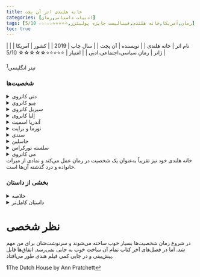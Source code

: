 ```yaml
---
title: خانه هلندی اثر آن پچت
categories: [ادبیات داستانی,رمان]
tags: [رمان,آمریکا,خانه هلندی,فینالیست جایزه پولیتزر,⭐⭐⭐⭐⭐☆☆☆☆☆ 5/10]
toc: true
---
```


| نام اثر | خانه هلندی |
| نویسنده | آن پچت |
| سال چاپ | 2019  |
| کشور | آمریکا  |
| ژانر | رمان سیاسی،اجتماعی،ادبی  |
| امتیاز | ⭐⭐⭐⭐⭐☆☆☆☆☆ 5/10  |

تیتر انگلیسی<sup id="a1">[1](#f1)</sup>

### شخصیت‌ها
<details>
  <summary>دنی کانروی</summary>
راوی داستان و یکی از شخصیت‌های اصلی. او به زندگی‌اش و اهمیت خانه هلندی که در آن بزرگ شده است، می‌پردازد
</details>
<details>
  <summary>مِیو کانروی</summary>
خواهر بزرگتر دنی. او به شدت محافظ دنی است و پس از ترک مادرشان، نقش مادر را برای او ایفا می‌کند.
</details>
<details>
  <summary>سیریل کانروی</summary>
پدر دنی و میو، یک سرمایه‌دار موفق در زمینه املاک که خانه هلندی را به عنوان نمادی از ثروتش خریداری می‌کند.
</details>
<details>
  <summary>اِلنا کانروی</summary>
مادر دنی و میو که خانواده را ترک می‌کند تا زندگی‌ای مملو از خیریه و از خودگذشتگی دنبال کند، و این عمل تأثیر عمیقی بر فرزندانش می‌گذارد.
</details>
<details>
  <summary>آندریا اسمیت</summary>
آندریا اسمیت – همسر دوم سیریل که به خانه هلندی نقل مکان می‌کند و باعث تنش در خانواده می‌شود. او به عنوان شخصیتی خودخواه و مادی‌گرا به تصویر کشیده شده است.
</details>
<details>
  <summary>نورما و برایت</summary>
دختران آندریا از ازدواج قبلی‌اش که همراه با دنی و میو پس از ازدواج مجدد پدرشان در خانه هلندی زندگی می‌کنند.
</details>
<details>
  <summary>سندی</summary>
خدمتکار قدیمی خانواده کانروی. او حتی پس از این‌که میو و دنی از خانه هلندی بیرون می‌روند، به کار برای خانواده ادامه می‌دهد.
</details>
<details>
  <summary>جاسلین</summary>
آشپز در خانه هلندی که همچون سندی به میو و دنی وفادار است.
</details>
<details>
  <summary>سلسته نورکراس</summary>
همسر دنی که رابطه‌اش با او به دلیل دلبستگی طولانی‌مدت دنی به خانه هلندی و پیوند عمیقش با میو پیچیده است.
</details>
<details>
  <summary>می کانروی</summary>
دختر دنی و سلسته. زندگی او تحت تأثیر میراث خانه هلندی و تاریخ خانوادگی‌شان شکل می‌گیرد.
</details>
خانه هلندی خود نیز تقریباً به‌عنوان یک شخصیت در رمان عمل می‌کند و نمادی از میراث خانواده و درد گذشته آن‌ها است.

### بخشی از داستان

<details>
  <summary>خلاصه</summary>

خانه هلندی عمارتی‌ست واقع در پارک الکینز، پنسیلوانیا در حومهٔ فیلادلفیا. خانواده فن هوبیک، زن و شوهری با اصالت هلندی که ثروت خود را در صنعت دخانیات به دست آورده بودند، این خانه را در سال ۱۹۲۲ ساختند. ملّاکی خود ساخته و موفق به نام سیریل کانروی در سال ۱۹۴۶ این عمارت را خرید تا همسرش النا را غافلگیر کند. فرزندان آنها، دنی و مِیو در خانه هلندی بزرگ شدند. النا خانه هلندی را دوست ندارد و وقتی دنی ۳ ساله و مِیو ۱۰ ساله است، خانواده‌اش را رها می‌کند تا به فقرای هند کمک کند. پس از فوت سیریل، نامادری بچه‌ها، آندره، دنی و میو را از خانه بیرون می‌کند. این خواهر و برادر که دیگر کسی را ندارند باید به یکدیگر تکیه کنند. میو با تتمه ارثیه‌شان دنی را به مدرسه شبانه‌روزی چوت رزمری هال، دانشگاه کلمبیا و دانشکده پزشکی می‌فرستد. دنی، با این که علاقه‌ای به طبابت ندارد، برای جلب رضایت میو دانشکده پزشکی را تمام می‌کند. راوی این رمان دنی کانروی در بزرگسالی‌ست.
</details>

<details>
  <summary>داستان کامل‌تر</summary>
دنی کانروی در یک عمارت بزرگ و پر زرق و برق به نام "خانه هلندی" در الکینز پارک، پنسیلوانیا بزرگ می‌شود. او تحت سرپرستی پدرش که سرمایه‌گذار املاک است و خواهر بزرگترش میو زندگی می‌کند؛ مادرشان سال‌ها پیش خانواده را ترک کرده بود.

پدر دنی، سیریل، مردی است که از نظر عاطفی فاصله‌دار است اما فرزندانش را به خوبی با کارش که شامل سرمایه‌گذاری در املاک و مدیریت مستغلات می‌شود، آشنا می‌کند. سیریل به زودی آنها را با زنی جوان‌تر به نام آندریا، که خود دو دختر به نام‌های نورما و برایت دارد، آشنا می‌کند. با وجود اینکه دنی و میو از آندریا خوششان نمی‌آید، اما سیریل با او ازدواج می‌کند زیرا آنها به خاطر علاقه‌شان به خانه هلندی با یکدیگر پیوند برقرار کرده بودند.

با این حال، ازدواج سیریل و آندریا موفقیت‌آمیز نیست و آندریا فاصله‌ای میان خود و فرزندان کانروی حفظ می‌کند. وقتی دنی ۱۵ ساله و میو ۲۲ ساله است، پدرشان ناگهان بر اثر حمله قلبی در محل کار فوت می‌کند. کارکنانش ابتدا با میو تماس می‌گیرند و سپس او دنی را خبر می‌کند، اما هیچ‌کس به آندریا خبر نمی‌دهد تا بعداً. دو هفته بعد، آندریا، پس از اطمینان از اینکه تمام اموال شوهرش به او منتقل شده است، دنی را از خانه بیرون می‌کند و خدمتکار و آشپز که نقش مادری جایگزین برای فرزندان کانروی داشتند را اخراج می‌کند. میو که از این موضوع خشمگین است، متوجه می‌شود که تنها چیزی که او ممکن است به آن دسترسی داشته باشد، صندوقی برای تحصیل است که به نام‌های دنی، نورما و برایت ایجاد شده است. میو تصمیم می‌گیرد دنی را به گران‌ترین مدارس بفرستد تا این صندوق را تخلیه کند و دنی را به مدارس چوئت رزمری هال، دانشگاه کلمبیا و مدرسه پزشکی کلمبیا می‌فرستد.

در حین تحصیل در مدرسه پزشکی، دنی با سلست آشنا می‌شود؛ زنی باهوش که خود می‌توانست پزشک شود اما به دلیل شرایط زمانی، تصمیم می‌گیرد همسر یک پزشک شود. دنی زمانی شوکه می‌شود که سلست در سال اول تحصیل پیشنهاد ازدواج می‌دهد، اما او تصمیم می‌گیرد این کار را نکند، تصمیمی که سلست آن را به گردن میو می‌اندازد. دنی تحصیلات پزشکی خود را به پایان می‌رساند، در حالی که رویای مالکیت یک امپراتوری املاک را در سر دارد. درست قبل از اینکه بخواهد تصمیمات فارغ‌التحصیلی خود را بگیرد، دو پارکینگ را خریداری و سپس بلافاصله به فروش می‌رساند و از این طریق پول به‌دست می‌آورد. او از این پول برای شروع یک حرفه موفق در زمینه املاک استفاده می‌کند. سپس با سلست ازدواج می‌کند. آنها دو فرزند دارند: دختری به نام می و پسری به نام کوین. با وجود موفقیت مالی دنی، سلست به تدریج از اینکه دنی هرگز از مدرک پزشکی خود استفاده نکرده است ناراحت می‌شود و تقصیر مشکلات ازدواجشان را بر گردن میو می‌اندازد.

سال‌ها دنی و میو عادت می‌کنند که به خانه هلندی بروند و بیرون آن بنشینند و خاطرات کودکی‌شان را مرور کنند. وقتی هر دو در دهه ۴۰ زندگی‌شان هستند، سرانجام آندریا را بیرون از خانه می‌بینند و متوجه می‌شوند که درگیر گذشته شده‌اند و تصمیم می‌گیرند دیگر به خانه هلندی نیایند. چند سال بعد، میو دچار حمله قلبی می‌شود و به تعجب دنی و میو، مادرشان النا بازمی‌گردد تا از میو پرستاری کند. دنی هنوز از مادرش، که هیچ خاطره‌ای از او ندارد، خشمگین است، اما میو با حضور او جان تازه‌ای می‌گیرد. آنها می‌فهمند که النا خانه هلندی را به این دلیل ترک کرده است که از زندگی در این ثروت احساس ناراحتی می‌کرده و سال‌های بعد از ترک خانواده را به خدمت به فقرا سپری کرده است. به مدت یک سال، میو و مادرشان در هماهنگی زندگی می‌کنند. یک روز که دنی به ملاقات آنها می‌آید، مادرشان به طور ناگهانی پیشنهاد می‌کند که به خانه هلندی بروند، اگرچه دنی و میو مخالف این کار هستند.

در خانه هلندی، آنها بلافاصله آندریا را می‌بینند که دنی را با پدرش اشتباه می‌گیرد. آنها می‌فهمند که آندریا از زوال عقل رنج می‌برد. مادرشان تصمیم می‌گیرد در خانه بماند و از آندریا پرستاری کند، که این موضوع باعث وحشت میو می‌شود. چند ماه بعد، میو به طور ناگهانی می‌میرد. النا همچنان از آندریا پرستاری می‌کند و دنی تا حدی او را مقصر مرگ خواهرش می‌داند.

پس از مرگ میو، دنی و سلست سرانجام طلاق می‌گیرند و او وقت بیشتری را در خانه هلندی می‌گذراند. او می‌فهمد که خواهر ناتنی‌اش، نورما، مجبور شده است پزشک شود تا با دنی رقابت کند و خواهر ناتنی کوچکترش، برایت، پس از اتفاقاتی که برای فرزندان کانروی افتاد، از مادرش جدا شده است. کارکنان سابق خانه بازمی‌گردند تا در خانه هلندی کار کنند و دنی فرزندانش را برای بازدید به آنجا می‌آورد؛ جایی که دختر بزرگترش، می، عاشق خانه می‌شود.

سرانجام آندریا می‌میرد و می از نورما درخواست می‌کند که خانه را چند سال نفروشد تا زمانی که او به اندازه کافی ثروتمند شود که بتواند آن را بخرد. به تعجب همه، می به سرعت به یک بازیگر موفق و ثروتمند تبدیل می‌شود و موفق به خرید خانه هلندی می‌شود. با اینکه دنی و میو دوران کودکی تنهایی در آن خانه داشتند، می از آن برای میزبانی از افراد ثروتمند و مشهور استفاده می‌کند.
</details>

# نظر شخصی

در شروع رمان شخصیت‌ها بسیار خوب ساخته می‌شوند و سرنوشت‌شان برای من مهم شد. اما در فصل‌های آخر کتاب تمام آن ساخت خوب به جایی نمی‌رسد. اتفاق‌ها قابل پیش‌بینی و در جایی کمی فیلم هندی طور می‌افتاد.

<b id="f1">1</b><span class="footnote">The Dutch House by Ann Pratchett</span>[↩](#a1)